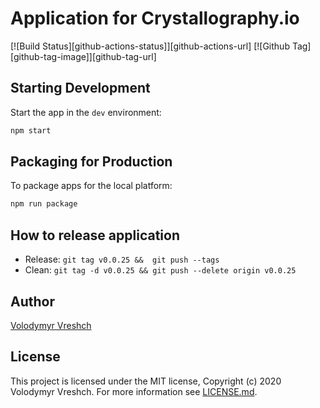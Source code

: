 # Application for Crystallography.io

[![Build Status][github-actions-status]][github-actions-url]
[![Github Tag][github-tag-image]][github-tag-url]

## Starting Development

Start the app in the `dev` environment:

```bash
npm start
```

## Packaging for Production

To package apps for the local platform:

```bash
npm run package
```

## How to release application

* Release: ``git tag v0.0.25 &&  git push --tags``
* Clean: ``git tag -d v0.0.25 && git push --delete origin v0.0.25``

## Author

[Volodymyr Vreshch](https://vreshch.com)

## License

  This project is licensed under the MIT license, Copyright (c) 2020 Volodymyr Vreshch.
  For more information see [LICENSE.md](https://github.com/chemistry/app.crystallography.io/blob/master/LICENSE.md).
